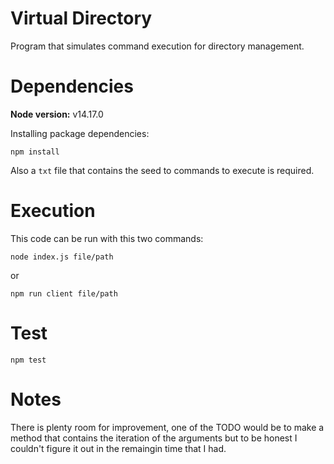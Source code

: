 # Virtual Directory

Program that simulates command execution for directory management.

# Dependencies

**Node version:** v14.17.0

Installing package dependencies:
```
npm install
```

Also a `txt` file that contains the seed to commands to execute is required.

# Execution

This code can be run with this two commands:
```
node index.js file/path
```
or
```
npm run client file/path
```

# Test

```
npm test
```

# Notes

There is plenty room for improvement, one of the TODO would be to make a method that contains the iteration of the arguments but to be honest I couldn't figure it out in the remaingin time that I had.
